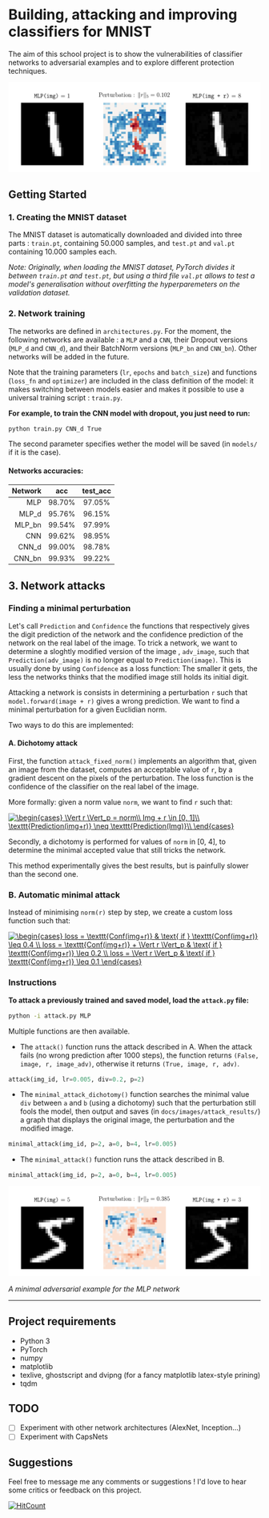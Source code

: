 # Building, attacking and improving classifiers for MNIST

The aim of this school project is to show the vulnerabilities of classifier networks to adversarial examples and to explore different protection techniques.

![Attack result example](docs/images/attack_results/attack_example.png)

## Getting Started

### 1. Creating the MNIST dataset

The MNIST dataset is automatically downloaded and divided into three parts : `train.pt`, containing 50.000 samples, and `test.pt` and `val.pt` containing 10.000 samples each.

*Note: Originally, when loading the MNIST dataset, PyTorch divides it between `train.pt` and `test.pt`, but using a third file `val.pt` allows to test a model's generalisation without overfitting the hyperparemeters on the validation dataset.*

### 2. Network training

The networks are defined in `architectures.py`. For the moment, the following networks are available : a `MLP` and a `CNN`, their Dropout versions (`MLP_d` and `CNN_d`), and their BatchNorm versions (`MLP_bn` and `CNN_bn`). Other networks will be added in the future.

Note that the training parameters (`lr`, `epochs` and `batch_size`) and functions (`loss_fn` and `optimizer`) are included in the class definition of the model: it makes switching between models easier and makes it possible to use a universal training script : `train.py`.

**For example, to train the CNN model with dropout, you just need to run:**

```sh
python train.py CNN_d True
```

The second parameter specifies wether the model will be saved (in `models/` if it is the case).

#### Networks accuracies:

| Network |    acc   | test_acc |
|--------:|:--------:|:--------:|
|     MLP |  98.70%  |  97.05%  |
|   MLP_d |  95.76%  |  96.15%  |
|  MLP_bn |  99.54%  |  97.99%  |
|     CNN |  99.62%  |  98.95%  |
|   CNN_d |  99.00%  |  98.78%  |
|  CNN_bn |  99.93%  |  99.22%  |

## 3. Network attacks

### Finding a minimal perturbation

Let's call `Prediction` and `Confidence` the functions that respectively gives the digit prediction of the network and the confidence prediction of the network on the real label of the image. To trick a network, we want to determine a sloghtly modified version of the image , `adv_image`, such that `Prediction(adv_image)` is no longer equal to `Prediction(image)`. This is usually done by using `Confidence` as a loss function: The smaller it gets, the less the networks thinks that the modified image still holds its initial digit.

Attacking a network is consists in determining a perturbation `r` such that `model.forward(image + r)` gives a wrong prediction. We want to find a minimal perturbation for a given Euclidian norm.

Two ways to do this are implemented:

#### A. Dichotomy attack

First, the function `attack_fixed_norm()` implements an algorithm that, given an image from the dataset, computes an acceptable value of `r`, by a gradient descent on the pixels of the perturbation. The loss function is the confidence of the classifier on the real label of the image.

More formally: given a norm value `norm`, we want to find `r` such that:

<a href="https://www.codecogs.com/eqnedit.php?latex=\dpi{120}&space;\begin{cases}&space;\Vert&space;r&space;\Vert_p&space;=&space;norm\\&space;Img&space;&plus;&space;r&space;\in&space;[0,&space;1]\\&space;\texttt{Prediction(img&plus;r)}&space;\neq&space;\texttt{Prediction(Img)}\\&space;\end{cases}" target="_blank"><img src="https://latex.codecogs.com/gif.latex?\dpi{120}&space;\begin{cases}&space;\Vert&space;r&space;\Vert_p&space;=&space;norm\\&space;Img&space;&plus;&space;r&space;\in&space;[0,&space;1]\\&space;\texttt{Prediction(img&plus;r)}&space;\neq&space;\texttt{Prediction(Img)}\\&space;\end{cases}" title="\begin{cases} \Vert r \Vert_p = norm\\ Img + r \in [0, 1]\\ \texttt{Prediction(img+r)} \neq \texttt{Prediction(Img)}\\ \end{cases}" /></a>


Secondly, a dichotomy is performed for values of `norm` in [0, 4], to determine the minimal accepted value that still tricks the network.

This method experimentally gives the best results, but is painfully slower than the second one.

### B. Automatic minimal attack

Instead of minimising `norm(r)` step by step, we create a custom loss function such that:

<a href="https://www.codecogs.com/eqnedit.php?latex=\dpi{120}&space;\begin{cases}&space;loss&space;=&space;\texttt{Conf(img&plus;r)}&space;&&space;\text{&space;if&space;}&space;\texttt{Conf(img&plus;r)}&space;\leq&space;0.4&space;\\&space;loss&space;=&space;\texttt{Conf(img&plus;r)}&space;&plus;&space;\Vert&space;r&space;\Vert_p&space;&&space;\text{&space;if&space;}&space;\texttt{Conf(img&plus;r)}&space;\leq&space;0.2&space;\\&space;loss&space;=&space;\Vert&space;r&space;\Vert_p&space;&&space;\text{&space;if&space;}&space;\texttt{Conf(img&plus;r)}&space;\leq&space;0.1&space;\end{cases}" target="_blank"><img src="https://latex.codecogs.com/gif.latex?\dpi{120}&space;\begin{cases}&space;loss&space;=&space;\texttt{Conf(img&plus;r)}&space;&&space;\text{&space;if&space;}&space;\texttt{Conf(img&plus;r)}&space;\leq&space;0.4&space;\\&space;loss&space;=&space;\texttt{Conf(img&plus;r)}&space;&plus;&space;\Vert&space;r&space;\Vert_p&space;&&space;\text{&space;if&space;}&space;\texttt{Conf(img&plus;r)}&space;\leq&space;0.2&space;\\&space;loss&space;=&space;\Vert&space;r&space;\Vert_p&space;&&space;\text{&space;if&space;}&space;\texttt{Conf(img&plus;r)}&space;\leq&space;0.1&space;\end{cases}" title="\begin{cases} loss = \texttt{Conf(img+r)} & \text{ if } \texttt{Conf(img+r)} \leq 0.4 \\ loss = \texttt{Conf(img+r)} + \Vert r \Vert_p & \text{ if } \texttt{Conf(img+r)} \leq 0.2 \\ loss = \Vert r \Vert_p & \text{ if } \texttt{Conf(img+r)} \leq 0.1 \end{cases}" /></a> 

### Instructions

**To attack a previously trained and saved model, load the `attack.py` file:**

```sh
python -i attack.py MLP
```

Multiple functions are then available.

- The `attack()` function runs the attack described in A. When the attack fails (no wrong prediction after 1000 steps), the function returns `(False, image, r, image_adv)`, otherwise it returns `(True, image, r, adv)`.

```Python
attack(img_id, lr=0.005, div=0.2, p=2)
```

- The `minimal_attack_dichotomy()` function searches the minimal value `div` between `a` and `b` (using a dichotomy) such that the perturbation still fools the model, then output and saves (in `docs/images/attack_results/`) a graph that displays the original image, the perturbation and the modified image.

```Python
minimal_attack(img_id, p=2, a=0, b=4, lr=0.005)
```

- The `minimal_attack()` function runs the attack described in B.

```Python
minimal_attack(img_id, p=2, a=0, b=4, lr=0.005)
```

![Attack result example](docs/images/attack_results/attack_example_2.png)

*A minimal adversarial example for the MLP network*

---


## Project requirements

- Python 3
- PyTorch
- numpy
- matplotlib
- texlive, ghostscript and dvipng (for a fancy matplotlib latex-style prining)
- tqdm

## TODO

- [ ] Experiment with other network architectures (AlexNet, Inception...)
- [ ] Experiment with CapsNets

## Suggestions

Feel free to message me any comments or suggestions ! I'd love to hear some critics or feedback on this project.

[![HitCount](http://hits.dwyl.io/maxdinech/car-crash.svg)](http://hits.dwyl.io/maxdinech/car-crash)